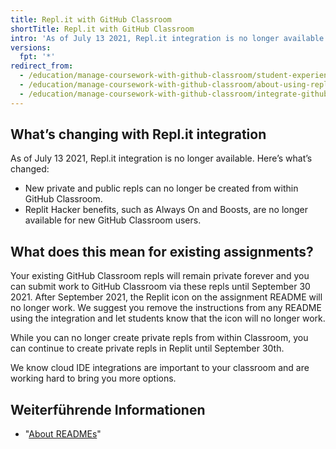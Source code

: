 ```yaml
---
title: Repl.it with GitHub Classroom
shortTitle: Repl.it with GitHub Classroom
intro: 'As of July 13 2021, Repl.it integration is no longer available in {% data variables.product.prodname_classroom %}.'
versions:
  fpt: '*'
redirect_from:
  - /education/manage-coursework-with-github-classroom/student-experience-replit
  - /education/manage-coursework-with-github-classroom/about-using-replit-with-github-classroom
  - /education/manage-coursework-with-github-classroom/integrate-github-classroom-with-an-ide/about-using-replit-with-github-classroom
---
```


## What’s changing with Repl.it integration

As of July 13 2021, Repl.it integration is no longer available. Here’s what’s changed:

- New private and public repls can no longer be created from within GitHub Classroom.
- Replit Hacker benefits, such as Always On and Boosts, are no longer available for new GitHub Classroom users.

## What does this mean for existing assignments?
Your existing GitHub Classroom repls will remain private forever and you can submit work to GitHub Classroom via these repls until September 30 2021. After September 2021, the Replit icon on the assignment README will no longer work. We suggest you remove the instructions from any README using the integration and let students know that the icon will no longer work.

While you can no longer create private repls from within Classroom, you can continue to create private repls in Replit until September 30th.

We know cloud IDE integrations are important to your classroom and are working hard to bring you more options.

## Weiterführende Informationen

- "[About READMEs](/github/creating-cloning-and-archiving-repositories/about-readmes)"
